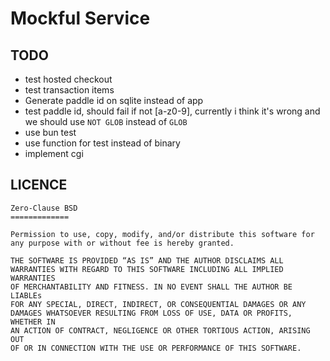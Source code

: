 # Mockful Service

## TODO

- test hosted checkout
- test transaction items
- Generate paddle id on sqlite instead of app
- test paddle id, should fail if not [a-z0-9], currently i think it's wrong and we should use `NOT GLOB` instead of `GLOB`
- use bun test
- use function for test instead of binary
- implement cgi

## LICENCE

```
Zero-Clause BSD
=============

Permission to use, copy, modify, and/or distribute this software for
any purpose with or without fee is hereby granted.

THE SOFTWARE IS PROVIDED “AS IS” AND THE AUTHOR DISCLAIMS ALL
WARRANTIES WITH REGARD TO THIS SOFTWARE INCLUDING ALL IMPLIED WARRANTIES
OF MERCHANTABILITY AND FITNESS. IN NO EVENT SHALL THE AUTHOR BE LIABLEs
FOR ANY SPECIAL, DIRECT, INDIRECT, OR CONSEQUENTIAL DAMAGES OR ANY
DAMAGES WHATSOEVER RESULTING FROM LOSS OF USE, DATA OR PROFITS, WHETHER IN
AN ACTION OF CONTRACT, NEGLIGENCE OR OTHER TORTIOUS ACTION, ARISING OUT
OF OR IN CONNECTION WITH THE USE OR PERFORMANCE OF THIS SOFTWARE.
```
